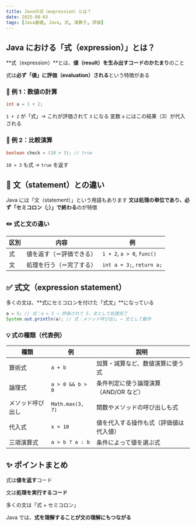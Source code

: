 ```yaml
---
title: Javaの式（expression）とは？
date: 2025-08-03
tags: [Java基礎, Java, 式, 演算子, 評価]
---
```


## Java における「式（expression）」とは？

**式（expression）**とは、**値（result）を生み出すコードのかたまり**のこと

式は**必ず「値」に評価（evaluation）される**という特徴がある

### 💬 例 1：数値の計算

```java
int a = 1 + 2;
```

`1 + 2` が「式」→ これが評価されて `3` になる
変数 `a` にはこの結果（3）が代入される

### 💬 例 2：比較演算

```java
boolean check = (10 > 3); // true
```

`10 > 3` も式 → `true` を返す

## 📘 文（statement）との違い

Java には「文（statement）」という用語もあります
**文は処理の単位であり、必ず「セミコロン（;）」で終わる**のが特徴

### ✏️ 式と文の違い

| 区別 | 内容                     | 例                         |
| ---- | ------------------------ | -------------------------- |
| 式   | 値を返す（＝評価できる） | `1 + 2`, `a > 0`, `func()` |
| 文   | 処理を行う（＝完了する） | `int a = 3;`, `return a;`  |

## ✅ 式文（expression statement）

多くの文は、**式にセミコロンを付けた「式文」**になっている

```java
a = 5; // 式：a = 5 → 評価されて 5、文として処理完了
System.out.println(a); // 式：メソッド呼び出し → 文として動作
```

### 💡 式の種類（代表例）

| 種類             | 例               | 説明                                   |
| ---------------- | ---------------- | -------------------------------------- |
| 算術式           | `a + b`          | 加算・減算など、数値演算に使う式       |
| 論理式           | `a > 0 && b > 0` | 条件判定に使う論理演算（AND/OR など）  |
| メソッド呼び出し | `Math.max(3, 7)` | 関数やメソッドの呼び出しも式           |
| 代入式           | `x = 10`         | 値を代入する操作も式（評価値は代入値） |
| 三項演算式       | `a > b ? a : b`  | 条件によって値を選ぶ式                 |

## ✨ ポイントまとめ

式は**値を返す**コード

文は**処理を実行するコード**

多くの文は「式 + セミコロン」

Java では、**式を理解することが文の理解にもつながる**
